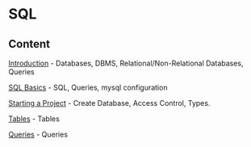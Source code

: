# SQL

## Content

[Introduction](intro) - Databases, DBMS, Relational/Non-Relational Databases, Queries

[SQL Basics](basics) - SQL, Queries, mysql configuration

[Starting a Project](beginner) - Create Database, Access Control, Types.

[Tables](tables) - Tables

[Queries](queries) - Queries